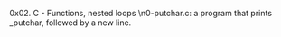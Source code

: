 0x02. C - Functions, nested loops
\n0-putchar.c: a program that prints _putchar, followed by a new line.
